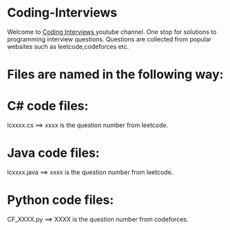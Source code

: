 # Coding-Interviews
Welcome to <a href="https://www.youtube.com/channel/UCyN0ucRF1LoHBHYsjBWfbpw?sub_confirmation=1"> Coding Interviews </a> youtube channel. 
One stop for solutions to programming interview questions. Questions are collected from popular websites such as leetcode,codeforces etc.

# Files are named in the following way:
# C# code files:
lcxxxx.cs ==> xxxx is the question number from leetcode.
# Java code files:
lcxxxx.java ==> xxxx is the question number from leetcode.
# Python code files:
CF_XXXX.py ==> XXXX is the question number from codeforces.

